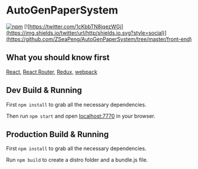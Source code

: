 # AutoGenPaperSystem

[![npm](https://img.shields.io/npm/l/express.svg?style=flat-square)](https://github.com/ZSeaPeng/AutoGenPaperSystem/tree/master/front-end)
[![https://twitter.com/1cKbbTN8jqezWGj](https://img.shields.io/twitter/url/http/shields.io.svg?style=social)](https://github.com/ZSeaPeng/AutoGenPaperSystem/tree/master/front-end)

## What you should know first

[React](https://facebook.github.io/react/), [React Router](https://github.com/ReactTraining/react-router), [Redux](http://redux.js.org), [webpack](https://webpack.github.io) 

## Dev Build & Running

First `npm install` to grab all the necessary dependencies.

Then run `npm start` and open <localhost:7770> in your browser.

## Production Build & Running  

First `npm install` to grab all the necessary dependencies.

Run `npm build` to create a distro folder and a bundle.js file.
